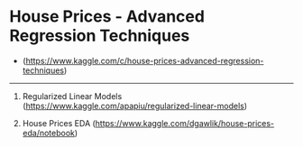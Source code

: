 # House Prices - Advanced Regression Techniques
+ (https://www.kaggle.com/c/house-prices-advanced-regression-techniques)

---------------------------------------------------------------------------

1. Regularized Linear Models
  (https://www.kaggle.com/apapiu/regularized-linear-models)

2. House Prices EDA
(https://www.kaggle.com/dgawlik/house-prices-eda/notebook)
